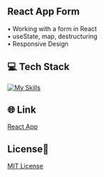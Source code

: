 ## React App Form 
• Working with a form in React <br>
• useState, map, destructuring <br>
• Responsive Design 

## 💻 Tech Stack
[![My Skills](https://skillicons.dev/icons?i=html,css,javascript,react)](https://skillicons.dev)

## 🌐 Link
<a href="https://react-app-forms-dejvcodes.netlify.app/">React App</a>

## License🔐
[MIT License](LICENSE) 